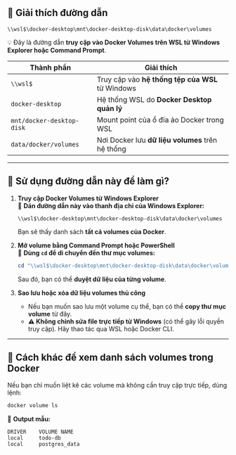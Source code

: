 ## 🔹 **Giải thích đường dẫn**  
```plaintext
\\wsl$\docker-desktop\mnt\docker-desktop-disk\data\docker\volumes
```
💡 Đây là đường dẫn **truy cập vào Docker Volumes trên WSL từ Windows Explorer hoặc Command Prompt**.

| Thành phần | Giải thích |
|------------|------------|
| `\\wsl$` | Truy cập vào **hệ thống tệp của WSL** từ Windows |
| `docker-desktop` | Hệ thống WSL do **Docker Desktop quản lý** |
| `mnt/docker-desktop-disk` | Mount point của ổ đĩa ảo Docker trong WSL |
| `data/docker/volumes` | Nơi Docker lưu **dữ liệu volumes** trên hệ thống |

---

## 🔹 **Sử dụng đường dẫn này để làm gì?**
1. **Truy cập Docker Volumes từ Windows Explorer**  
   📌 **Dán đường dẫn này vào thanh địa chỉ của Windows Explorer:**  
   ```
   \\wsl$\docker-desktop\mnt\docker-desktop-disk\data\docker\volumes
   ```
   Bạn sẽ thấy danh sách **tất cả volumes của Docker**.

2. **Mở volume bằng Command Prompt hoặc PowerShell**  
   📌 **Dùng `cd` để di chuyển đến thư mục volumes:**  
   ```powershell
   cd "\\wsl$\docker-desktop\mnt\docker-desktop-disk\data\docker\volumes"
   ```
   Sau đó, bạn có thể **duyệt dữ liệu của từng volume**.

3. **Sao lưu hoặc xóa dữ liệu volumes thủ công**  
   - Nếu bạn muốn sao lưu một volume cụ thể, bạn có thể **copy thư mục volume** từ đây.  
   - **⚠️ Không chỉnh sửa file trực tiếp từ Windows** (có thể gây lỗi quyền truy cập). Hãy thao tác qua WSL hoặc Docker CLI.

---

## 🔹 **Cách khác để xem danh sách volumes trong Docker**  
Nếu bạn chỉ muốn liệt kê các volume mà không cần truy cập trực tiếp, dùng lệnh:  
```sh
docker volume ls
```
📌 **Output mẫu:**  
```
DRIVER    VOLUME NAME
local     todo-db
local     postgres_data
```